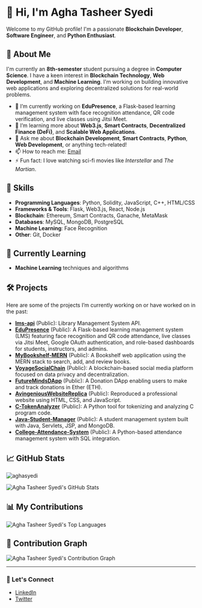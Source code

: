# 👋 Hi, I'm Agha Tasheer Syedi

Welcome to my GitHub profile! I'm a passionate **Blockchain Developer**, **Software Engineer**, and **Python Enthusiast**.

## 🚀 About Me

I'm currently an **8th-semester** student pursuing a degree in **Computer Science**. I have a keen interest in **Blockchain Technology**, **Web Development**, and **Machine Learning**. I'm working on building innovative web applications and exploring decentralized solutions for real-world problems.

- 🔭 I’m currently working on **EduPresence**, a Flask-based learning management system with face recognition attendance, QR code verification, and live classes using Jitsi Meet.
- 🌱 I’m learning more about **Web3.js**, **Smart Contracts**, **Decentralized Finance (DeFi)**, and **Scalable Web Applications**.
- 💬 Ask me about **Blockchain Development**, **Smart Contracts**, **Python**, **Web Development**, or anything tech-related!
- 📫 How to reach me: [Email](mailto:aghasyedi@gmail.com)
- ⚡ Fun fact: I love watching sci-fi movies like *Interstellar* and *The Martian*.

## 🔧 Skills

- **Programming Languages**: Python, Solidity, JavaScript, C++, HTML/CSS
- **Frameworks & Tools**: Flask, Web3.js, React, Node.js
- **Blockchain**: Ethereum, Smart Contracts, Ganache, MetaMask
- **Databases**: MySQL, MongoDB, PostgreSQL
- **Machine Learning**: Face Recognition
- **Other**: Git, Docker

## 🌱 Currently Learning

- **Machine Learning** techniques and algorithms

## 🛠️ Projects

Here are some of the projects I’m currently working on or have worked on in the past:

- **[lms-api](https://github.com/aghasyedi/lms-api)** (Public): Library Management System API.
- **[EduPresence](https://github.com/aghasyedi/EduPresence)** (Public): A Flask-based learning management system (LMS) featuring face recognition and QR code attendance, live classes via Jitsi Meet, Google OAuth authentication, and role-based dashboards for students, instructors, and admins.
- **[MyBookshelf-MERN](https://github.com/aghasyedi/MyBookshelf-MERN)** (Public): A Bookshelf web application using the MERN stack to search, add, and review books.
- **[VoyageSocialChain](https://github.com/aghasyedi/VoyageSocialChain)** (Public): A blockchain-based social media platform focused on data privacy and decentralization.
- **[FutureMindsDApp](https://github.com/aghasyedi/FutureMindsDApp)** (Public): A Donation DApp enabling users to make and track donations in Ether (ETH).
- **[AvingeniousWebsiteReplica](https://github.com/aghasyedi/AvingeniousWebsiteReplica)** (Public): Reproduced a professional website using HTML, CSS, and JavaScript.
- **[C-TokenAnalyzer](https://github.com/aghasyedi/C-TokenAnalyzer)** (Public): A Python tool for tokenizing and analyzing C program code.
- **[Java-Student-Manager](https://github.com/aghasyedi/Java-Student-Manager)** (Public): A student management system built with Java, Servlets, JSP, and MongoDB.
- **[College-Attendance-System](https://github.com/aghasyedi/College-Attendance-System)** (Public): A Python-based attendance management system with SQL integration.

## 📈 GitHub Stats

<p align="left">
  <img src="https://komarev.com/ghpvc/?username=aghasyedi&label=Profile%20views&color=0e75b6&style=flat" alt="aghasyedi" />
</p>

<p align="left">
  <img src="https://github-readme-stats.vercel.app/api?username=aghasyedi&show_icons=true&hide_title=true&hide=prs&count_private=true&theme=radical" alt="Agha Tasheer Syedi's GitHub Stats" />
</p>

## 📊 My Contributions

<p align="left">
  <img src="https://github-readme-stats.vercel.app/api/top-langs?username=aghasyedi&show_icons=true&locale=en&layout=compact&theme=radical" alt="Agha Tasheer Syedi's Top Languages" />
</p>

## 🐍 Contribution Graph

<p align="left">
  <img src="https://github-readme-stats.vercel.app/api?username=aghasyedi&show_icons=true&locale=en&show=contribs&theme=radical" alt="Agha Tasheer Syedi's Contribution Graph" />
</p>

---

### 📝 Let's Connect

- [LinkedIn](https://www.linkedin.com/in/aghasyedi/)
- [Twitter](https://twitter.com/AghaSyedi)
